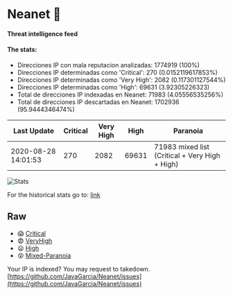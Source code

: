# Neanet :hocho:
#### Threat intelligence feed
#### The stats:

- Direcciones IP con mala reputacion analizadas: 1774919 (100%)
- Direcciones IP determinadas como 'Critical':  270 (0.0152119617853%)
- Direcciones IP determinadas como 'Very High':  2082 (0.117301127544%)
- Direcciones IP determinadas como 'High':  69631 (3.92305226323)
- Total de direcciones IP indexadas en Neanet:  71983 (4.05556535256%)
- Total de direcciones IP descartadas en Neanet:  1702936 (95.9444346474%)

| Last Update | Critical | Very High | High | Paranoia |
| --- | --- | --- | --- | --- |
| 2020-08-28 14:01:53 | 270 | 2082 | 69631 | 71983 mixed list (Critical + Very High + High)|

![Stats](https://docs.google.com/spreadsheets/d/e/2PACX-1vSnaNMIXVabIpDJjufMlzH7poXnshF3mgd8Is1g9ytUEzVsP5my4Trn8f-xkoLLQ38xpL3HtmUexLo6/pubchart?oid=501124687&format=image)

For the historical stats go to: [link](/stats.csv)
## Raw
- :scream: [Critical](https://raw.githubusercontent.com/JavaGarcia/Neanet/master/blacklists/neanet_critical.txt)
- :fearful: [VeryHigh](https://raw.githubusercontent.com/JavaGarcia/Neanet/master/blacklists/neanet_veryHigh.txtt)
- :frowning: [High](https://raw.githubusercontent.com/JavaGarcia/Neanet/master/blacklists/neanet_high.txt)
- :dizzy_face: [Mixed-Paranoia](https://raw.githubusercontent.com/JavaGarcia/Neanet/master/blacklists/neanet_all.txt)


Your IP is indexed? You may request to takedown. [https://github.com/JavaGarcia/Neanet/issues](https://github.com/JavaGarcia/Neanet/issues)




























































































































































































































































































































































































































































































































